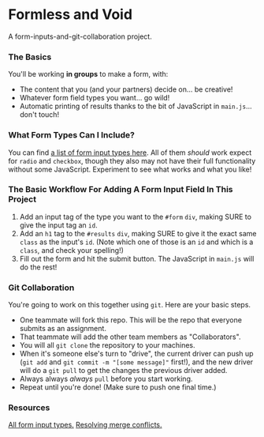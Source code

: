 # Formless and Void

A form-inputs-and-git-collaboration project.

### The Basics

You'll be working **in groups** to make a form, with:

- The content that you (and your partners) decide on... be creative!
- Whatever form field types you want... go wild!
- Automatic printing of results thanks to the bit of JavaScript in `main.js`... don't touch!

### What Form Types Can I Include?

You can find [a list of form input types here](https://www.w3schools.com/html/html_form_input_types.asp). All of them _should_ work expect for `radio` and `checkbox`, though they also may not have their full functionality without some JavaScript. Experiment to see what works and what you like!

### The Basic Workflow For Adding A Form Input Field In This Project

1. Add an input tag of the type you want to the `#form` `div`, making SURE to give the input tag an `id`.
2. Add an `h1` tag to the `#results` `div`, making SURE to give it the exact same `class` as the input's `id`. (Note which one of those is an `id` and which is a `class`, and check your spelling!)
3. Fill out the form and hit the submit button. The JavaScript in `main.js` will do the rest!

### Git Collaboration

You're going to work on this together using `git`. Here are your basic steps.

- One teammate will fork this repo. This will be the repo that everyone submits as an assignment.
- That teammate will add the other team members as "Collaborators".
- You will all `git clone` the repository to your machines.
- When it's someone else's turn to "drive", the current driver can push up (`git add` and `git commit -m "[some message]"` first!), and the new driver will do a `git pull` to get the changes the previous driver added.
- Always always _always_ `pull` before you start working.
- Repeat until you're done! (Make sure to push one final time.)

### Resources

[All form input types.](https://www.w3schools.com/html/html_form_input_types.asp)
[Resolving merge conflicts.](https://www.atlassian.com/git/tutorials/using-branches/merge-conflicts)
